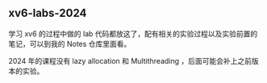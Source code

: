## xv6-labs-2024

学习 xv6 的过程中做的 lab 代码都放这了，配有相关的实验过程以及实验前置的笔记，可以到我的 Notes 仓库里面看。

2024 年的课程没有 lazy allocation 和 Multithreading ，后面可能会补上之前版本的实验。
